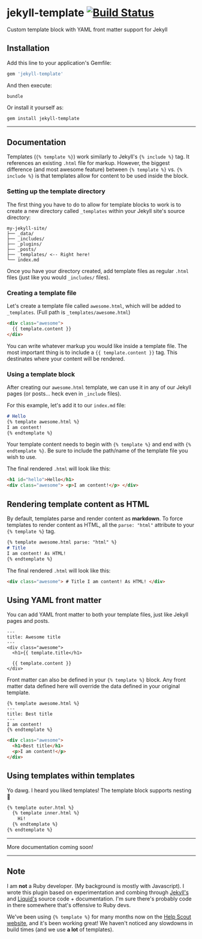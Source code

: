 # jekyll-template [![Build Status](https://travis-ci.org/helpscout/jekyll-template.svg?branch=master)](https://travis-ci.org/helpscout/jekyll-template)

Custom template block with YAML front matter support for Jekyll


## Installation

Add this line to your application's Gemfile:

```ruby
gem 'jekyll-template'
```

And then execute:
```
bundle
```

Or install it yourself as:
```
gem install jekyll-template
```



---



## Documentation

Templates (`{% template %}`) work similarly to Jekyll's `{% include %}` tag. It references an existing `.html` file for markup. However, the biggest difference (and most awesome feature) between `{% template %}` vs. `{% include %}` is that templates allow for content to be used inside the block.

### Setting up the template directory

The first thing you have to do to allow for template blocks to work is to create a new directory called `_templates` within your Jekyll site's source directory:

```
my-jekyll-site/
├── _data/
├── _includes/
├── _plugins/
├── _posts/
├── _templates/ <-- Right here!
└── index.md
```

Once you have your directory created, add template files as regular `.html` files (just like you would `_includes/` files).


### Creating a template file

Let's create a template file called `awesome.html`, which will be added to `_templates`.
(Full path is `_templates/awesome.html`)

```markdown
<div class="awesome">
  {{ template.content }}
</div>
```

You can write whatever markup you would like inside a template file. The most important thing is to include a `{{ template.content }}` tag. This destinates where your content will be rendered.


### Using a template block

After creating our `awesome.html` template, we can use it in any of our Jekyll pages (or posts… heck even in `_include` files).

For this example, let's add it to our `index.md` file:

```markdown
# Hello
{% template awesome.html %}
I am content!
{% endtemplate %}
```

Your template content needs to begin with `{% template %}` and end with `{% endtemplate %}`. Be sure to include the path/name of the template file you wish to use.

The final rendered `.html` will look like this:

```html
<h1 id="hello">Hello</h1>
<div class="awesome"> <p>I am content!</p> </div>
```


## Rendering template content as HTML

By default, templates parse and render content as **markdown**. To force templates to render content as HTML, all the `parse: "html"` attribute to your `{% template %}` tag.

```markdown
{% template awesome.html parse: "html" %}
# Title
I am content! As HTML!
{% endtemplate %}
```

The final rendered `.html` will look like this:

```html
<div class="awesome"> # Title I am content! As HTML! </div>
```



## Using YAML front matter

You can add YAML front matter to both your template files, just like Jekyll pages and posts.

```
---
title: Awesome title
---
<div class="awesome">
  <h1>{{ template.title</h1>

  {{ template.content }}
</div>
```

Front matter can also be defined in your `{% template %}` block. Any front matter data defined here will override the data defined in your original template.

```
{% template awesome.html %}
---
title: Best title
---
I am content!
{% endtemplate %}
```

```html
<div class="awesome">
  <h1>Best title</h1>
  <p>I am content!</p>
</div>
```


## Using templates within templates

Yo dawg. I heard you liked templates! The template block supports nesting 👏

```markdown
{% template outer.html %}
  {% template inner.html %}
    Hi!
  {% endtemplate %}
{% endtemplate %}
```


---


More documentation coming soon!


---


## Note

I am **not** a Ruby developer. (My background is mostly with Javascript). I wrote this plugin based on experimentation and combing through [Jekyll's](https://github.com/jekyll/jekyll) and [Liquid's](https://github.com/Shopify/liquid) source code + documentation. I'm sure there's probably code in there somewhere that's offensive to Ruby devs.

We've been using `{% template %}` for many months now on the [Help Scout website](https://www.helpscout.net/), and it's been working great! We haven't noticed any slowdowns in build times (and we use **a lot** of templates).
